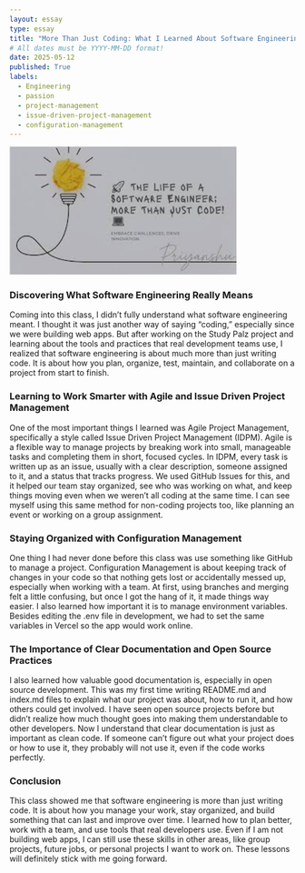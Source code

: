 ```yaml
---
layout: essay
type: essay
title: "More Than Just Coding: What I Learned About Software Engineering"
# All dates must be YYYY-MM-DD format!
date: 2025-05-12
published: True
labels:
  - Engineering
  - passion
  - project-management
  - issue-driven-project-management
  - configuration-management
---
```


<img width="400px" class="rounded float-start pe-4" src="../img/SoftwareEngineer.jpg">

### Discovering What Software Engineering Really Means

Coming into this class, I didn’t fully understand what software engineering meant. I thought it was just another way of saying “coding,” especially since we were building web apps. But after working on the Study Palz project and learning about the tools and practices that real development teams use, I realized that software engineering is about much more than just writing code. It is about how you plan, organize, test, maintain, and collaborate on a project from start to finish.

### Learning to Work Smarter with Agile and Issue Driven Project Management

One of the most important things I learned was Agile Project Management, specifically a style called Issue Driven Project Management (IDPM). Agile is a flexible way to manage projects by breaking work into small, manageable tasks and completing them in short, focused cycles. In IDPM, every task is written up as an issue, usually with a clear description, someone assigned to it, and a status that tracks progress. We used GitHub Issues for this, and it helped our team stay organized, see who was working on what, and keep things moving even when we weren’t all coding at the same time. I can see myself using this same method for non-coding projects too, like planning an event or working on a group assignment.

### Staying Organized with Configuration Management

One thing I had never done before this class was use something like GitHub to manage a project. Configuration Management is about keeping track of changes in your code so that nothing gets lost or accidentally messed up, especially when working with a team. At first, using branches and merging felt a little confusing, but once I got the hang of it, it made things way easier. I also learned how important it is to manage environment variables. Besides editing the .env file in development, we had to set the same variables in Vercel so the app would work online. 

### The Importance of Clear Documentation and Open Source Practices

I also learned how valuable good documentation is, especially in open source development. This was my first time writing README.md and index.md files to explain what our project was about, how to run it, and how others could get involved. I have seen open source projects before but didn’t realize how much thought goes into making them understandable to other developers. Now I understand that clear documentation is just as important as clean code. If someone can’t figure out what your project does or how to use it, they probably will not use it, even if the code works perfectly.

### Conclusion

This class showed me that software engineering is more than just writing code. It is about how you manage your work, stay organized, and build something that can last and improve over time. I learned how to plan better, work with a team, and use tools that real developers use. Even if I am not building web apps, I can still use these skills in other areas, like group projects, future jobs, or personal projects I want to work on. These lessons will definitely stick with me going forward.
